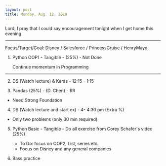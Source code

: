 ```yaml
---
layout: post
title: Monday, Aug. 12, 2019
---
```


Lord, I pray that I could say encouragement tonight when I get home this evening.
  
-------------------

Focus/Target/Goal: Disney / Salesforce / PrincessCruise / HenryMayo 


1. Python OOP1 - Tangible - (25%) - Not Done

   Continue momentum in Programming

-------------------

2. DS (Watch lecture) & Keras - 12:15 - 1:15
  
3. Pandas (25%) - (D. Chen) - RR
 - Need Strong Foundation

4. DS (Watch lecture and start ex) - 4- 4:30 pm (Extra %)
  - Only two problems (only 30 min required)

5. Python Basic - Tangible - Do all exercise from Corey Schafer's video (25%)
     - To Do: focus on OOP2, List, series etc.
     - Focus on Disney and any general companies   
 
 6. Bass practice 
